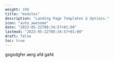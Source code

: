 ```yaml
---
weight: 100
title: "modules"
description: "Landing Page Templates & Options."
icon: "auto_awesome"
date: "2023-05-22T00:34:57+01:00"
lastmod: "2023-05-22T00:34:57+01:00"
draft: false
toc: true
---
```



gsgsdgfer aerg afd gafd